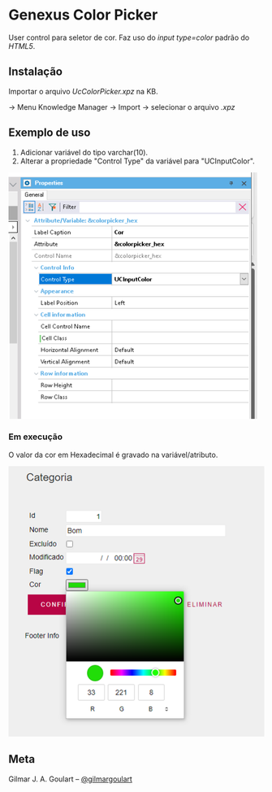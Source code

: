 # Genexus Color Picker

User control para seletor de cor. Faz uso do _input type=color_ padrão do _HTML5_.

## Instalação

Importar o arquivo _UcColorPicker.xpz_ na KB.

-> Menu Knowledge Manager -> Import -> selecionar o arquivo _.xpz_

## Exemplo de uso

1) Adicionar variável do tipo varchar(10).
2) Alterar a propriedade "Control Type" da variável para "UCInputColor".

![Properties da variável](print_1.png)

### Em execução

O valor da cor em Hexadecimal é gravado na variável/atributo.

![Em execução](print.png)

## Meta

Gilmar J. A. Goulart – [@gilmargoulart](https://github.com/gilmargoulart)
